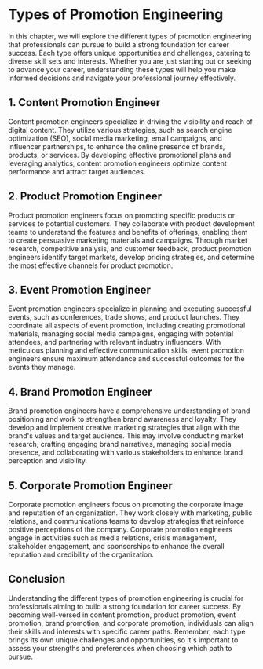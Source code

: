 Types of Promotion Engineering
=============================================

In this chapter, we will explore the different types of promotion engineering that professionals can pursue to build a strong foundation for career success. Each type offers unique opportunities and challenges, catering to diverse skill sets and interests. Whether you are just starting out or seeking to advance your career, understanding these types will help you make informed decisions and navigate your professional journey effectively.

**1. Content Promotion Engineer**
---------------------------------

Content promotion engineers specialize in driving the visibility and reach of digital content. They utilize various strategies, such as search engine optimization (SEO), social media marketing, email campaigns, and influencer partnerships, to enhance the online presence of brands, products, or services. By developing effective promotional plans and leveraging analytics, content promotion engineers optimize content performance and attract target audiences.

**2. Product Promotion Engineer**
---------------------------------

Product promotion engineers focus on promoting specific products or services to potential customers. They collaborate with product development teams to understand the features and benefits of offerings, enabling them to create persuasive marketing materials and campaigns. Through market research, competitive analysis, and customer feedback, product promotion engineers identify target markets, develop pricing strategies, and determine the most effective channels for product promotion.

**3. Event Promotion Engineer**
-------------------------------

Event promotion engineers specialize in planning and executing successful events, such as conferences, trade shows, and product launches. They coordinate all aspects of event promotion, including creating promotional materials, managing social media campaigns, engaging with potential attendees, and partnering with relevant industry influencers. With meticulous planning and effective communication skills, event promotion engineers ensure maximum attendance and successful outcomes for the events they manage.

**4. Brand Promotion Engineer**
-------------------------------

Brand promotion engineers have a comprehensive understanding of brand positioning and work to strengthen brand awareness and loyalty. They develop and implement creative marketing strategies that align with the brand's values and target audience. This may involve conducting market research, crafting engaging brand narratives, managing social media presence, and collaborating with various stakeholders to enhance brand perception and visibility.

**5. Corporate Promotion Engineer**
-----------------------------------

Corporate promotion engineers focus on promoting the corporate image and reputation of an organization. They work closely with marketing, public relations, and communications teams to develop strategies that reinforce positive perceptions of the company. Corporate promotion engineers engage in activities such as media relations, crisis management, stakeholder engagement, and sponsorships to enhance the overall reputation and credibility of the organization.

**Conclusion**
--------------

Understanding the different types of promotion engineering is crucial for professionals aiming to build a strong foundation for career success. By becoming well-versed in content promotion, product promotion, event promotion, brand promotion, and corporate promotion, individuals can align their skills and interests with specific career paths. Remember, each type brings its own unique challenges and opportunities, so it's important to assess your strengths and preferences when choosing which path to pursue.

